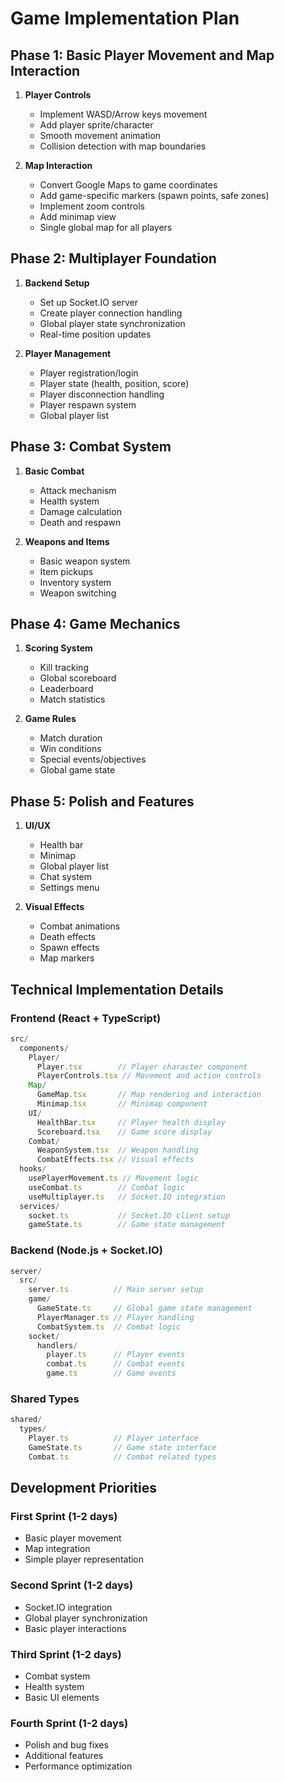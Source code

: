 # Game Implementation Plan

## Phase 1: Basic Player Movement and Map Interaction
1. **Player Controls**
   - Implement WASD/Arrow keys movement
   - Add player sprite/character
   - Smooth movement animation
   - Collision detection with map boundaries

2. **Map Interaction**
   - Convert Google Maps to game coordinates
   - Add game-specific markers (spawn points, safe zones)
   - Implement zoom controls
   - Add minimap view
   - Single global map for all players

## Phase 2: Multiplayer Foundation
1. **Backend Setup**
   - Set up Socket.IO server
   - Create player connection handling
   - Global player state synchronization
   - Real-time position updates

2. **Player Management**
   - Player registration/login
   - Player state (health, position, score)
   - Player disconnection handling
   - Player respawn system
   - Global player list

## Phase 3: Combat System
1. **Basic Combat**
   - Attack mechanism
   - Health system
   - Damage calculation
   - Death and respawn

2. **Weapons and Items**
   - Basic weapon system
   - Item pickups
   - Inventory system
   - Weapon switching

## Phase 4: Game Mechanics
1. **Scoring System**
   - Kill tracking
   - Global scoreboard
   - Leaderboard
   - Match statistics

2. **Game Rules**
   - Match duration
   - Win conditions
   - Special events/objectives
   - Global game state

## Phase 5: Polish and Features
1. **UI/UX**
   - Health bar
   - Minimap
   - Global player list
   - Chat system
   - Settings menu

2. **Visual Effects**
   - Combat animations
   - Death effects
   - Spawn effects
   - Map markers

## Technical Implementation Details

### Frontend (React + TypeScript)
```typescript
src/
  components/
    Player/
      Player.tsx        // Player character component
      PlayerControls.tsx // Movement and action controls
    Map/
      GameMap.tsx       // Map rendering and interaction
      Minimap.tsx       // Minimap component
    UI/
      HealthBar.tsx     // Player health display
      Scoreboard.tsx    // Game score display
    Combat/
      WeaponSystem.tsx  // Weapon handling
      CombatEffects.tsx // Visual effects
  hooks/
    usePlayerMovement.ts // Movement logic
    useCombat.ts        // Combat logic
    useMultiplayer.ts   // Socket.IO integration
  services/
    socket.ts           // Socket.IO client setup
    gameState.ts        // Game state management
```

### Backend (Node.js + Socket.IO)
```typescript
server/
  src/
    server.ts          // Main server setup
    game/
      GameState.ts     // Global game state management
      PlayerManager.ts // Player handling
      CombatSystem.ts  // Combat logic
    socket/
      handlers/
        player.ts      // Player events
        combat.ts      // Combat events
        game.ts        // Game events
```

### Shared Types
```typescript
shared/
  types/
    Player.ts          // Player interface
    GameState.ts       // Game state interface
    Combat.ts          // Combat related types
```

## Development Priorities

### First Sprint (1-2 days)
- Basic player movement
- Map integration
- Simple player representation

### Second Sprint (1-2 days)
- Socket.IO integration
- Global player synchronization
- Basic player interactions

### Third Sprint (1-2 days)
- Combat system
- Health system
- Basic UI elements

### Fourth Sprint (1-2 days)
- Polish and bug fixes
- Additional features
- Performance optimization 